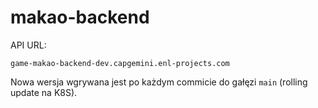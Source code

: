 # makao-backend

API URL:

    game-makao-backend-dev.capgemini.enl-projects.com

Nowa wersja wgrywana jest po każdym commicie do gałęzi `main` (rolling update na K8S).
